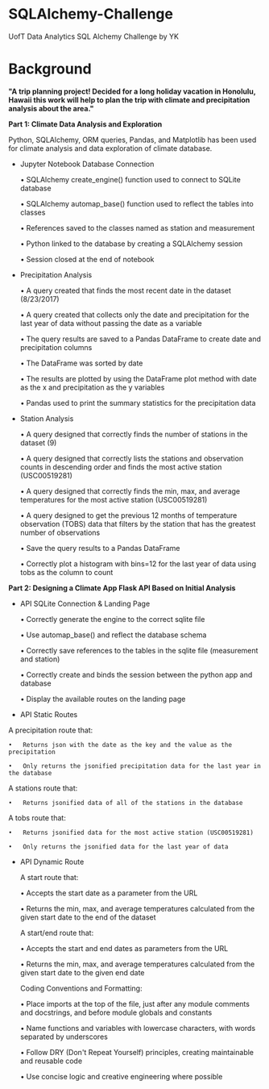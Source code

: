 # SQLAlchemy-Challenge
UofT Data Analytics SQL Alchemy Challenge by YK

# Background

**"A trip planning project! Decided for a long holiday vacation in Honolulu, Hawaii this work will help to plan the trip with climate and precipitation analysis about the area."**


**Part 1: Climate Data Analysis and Exploration**

Python, SQLAlchemy, ORM queries, Pandas, and Matplotlib has been used for climate analysis and data exploration of climate database.  

* Jupyter Notebook Database Connection 

    •	SQLAlchemy create_engine() function used to connect to SQLite database

    •	SQLAlchemy automap_base() function used to reflect the tables into classes

    •	References saved to the classes named as station and measurement

    •	Python linked to the database by creating a SQLAlchemy session

    •	Session closed at the end of notebook


* Precipitation Analysis 

    •	A query created that finds the most recent date in the dataset (8/23/2017)

    •	A query created that collects only the date and precipitation for the last year of data without passing the date as a variable

    •	The query results are saved to a Pandas DataFrame to create date and precipitation columns 

    •	The DataFrame was sorted by date

    •	The results are plotted by using the DataFrame plot method with date as the x and precipitation as the y variables

    •	Pandas used to print the summary statistics for the precipitation data 


* Station Analysis 

    •	A query designed that correctly finds the number of stations in the dataset (9) 

    • A query designed that correctly lists the stations and observation counts in descending order and finds the most active station (USC00519281)

    •	A query designed that correctly finds the min, max, and average temperatures for the most active station (USC00519281) 

    •	A query designed to get the previous 12 months of temperature observation (TOBS) data that filters by the station that has the greatest number of observations 

    •	Save the query results to a Pandas DataFrame 

    •	Correctly plot a histogram with bins=12 for the last year of data using tobs as the column to count


**Part 2: Designing a Climate App Flask API Based on Initial Analysis**

* API SQLite Connection & Landing Page 

    •	Correctly generate the engine to the correct sqlite file 

    •	Use automap_base() and reflect the database schema 

    •	Correctly save references to the tables in the sqlite file (measurement and station) 

    •	Correctly create and binds the session between the python app and database 

    •	Display the available routes on the landing page 


* API Static Routes

A precipitation route that:

    •	Returns json with the date as the key and the value as the precipitation 

    •	Only returns the jsonified precipitation data for the last year in the database 

A stations route that:

    •	Returns jsonified data of all of the stations in the database 

A tobs route that:

    •	Returns jsonified data for the most active station (USC00519281) 

    •	Only returns the jsonified data for the last year of data 


* API Dynamic Route 

  A start route that:
  
    •	Accepts the start date as a parameter from the URL
  
    •	Returns the min, max, and average temperatures calculated from the given start date to the end of the dataset
  
  A start/end route that:
  
    •	Accepts the start and end dates as parameters from the URL
   
    •	Returns the min, max, and average temperatures calculated from the given start date to the given end date 

  Coding Conventions and Formatting:
  
    •	Place imports at the top of the file, just after any module comments and docstrings, and before module globals and constants
  
    •	Name functions and variables with lowercase characters, with words separated by underscores
  
    •	Follow DRY (Don't Repeat Yourself) principles, creating maintainable and reusable code
  
    •	Use concise logic and creative engineering where possible
